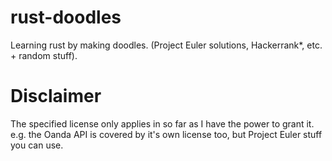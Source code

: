 # rust-doodles
Learning rust by making doodles. (Project Euler solutions, Hackerrank*, etc. + random stuff).
# Disclaimer
The specified license only applies in so far as I have the power to grant it. e.g. the Oanda API is covered by it's own license too, 
but Project Euler stuff you can use. 
